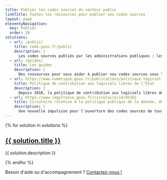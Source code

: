 ```yaml
---
title: Publier les codes sources du secteur public
linkTitle: Toutes les ressources pour publier vos codes sources
layout: page
eleventyNavigation:
  key: Publier
  order: 20
solutions:
  - url: /public/
    title: code.gouv.fr/public
    description: |
      Les codes sources publiés par les administrations publiques : les dépôts sur GitHub, GitLab ou des instances locales de GitLab.
  - url: /guides/
    title: Les guides
    description: |
      Des ressources pour vous aider à publier vos codes sources sous licence libre : guide pratique, guide juridique et liste des licences autorisées.
  - url: https://www.numerique.gouv.fr/publications/politique-logiciel-libre/
    title: Politique de contribution aux logiciels libres de l’État
    description: |
      Depuis 2018, la politique de contribution aux logiciels libres de l’État guide l'ouverture des codes sources publics et la contribution à des projets tiers.
  - url: https://www.legifrance.gouv.fr/circulaire/id/45162
    title: Circulaire relative à la politique publique de la donnée, des algorithmes et des codes sources
    description: |
      Une nouvelle impulsion pour l'ouverture des codes sources de toutes les administrations.
---
```


<div class="fr-grid-row fr-grid-row--gutters">

  {% for solution in solutions %}
  <div class="fr-col-12 fr-col-md-6">
    <div class="fr-card fr-enlarge-link">
      <div class="fr-card__body">
        <div class="fr-card__content">
          <h2 class="fr-card__title">
            <a href="{{ solution.url }}" class="fr-card__link">{{ solution.title }}</a>
          </h2>
          <p class="fr-card__desc">{{ solution.description }}</p>
        </div>
      </div>
    </div>
  </div>
  {% endfor %}

</div>

<div class="fr-highlight">
  <p>Besoin d'aide ou d'accompagnement ?  <a href="mailto:contact@code.gouv.fr">Contactez-nous !</a></p>
</div>
